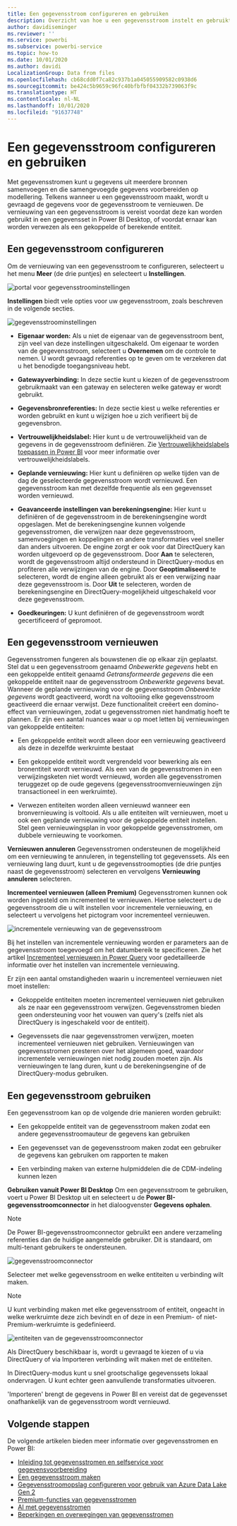 ```yaml
---
title: Een gegevensstroom configureren en gebruiken
description: Overzicht van hoe u een gegevensstroom instelt en gebruikt in Power BI
author: davidiseminger
ms.reviewer: ''
ms.service: powerbi
ms.subservice: powerbi-service
ms.topic: how-to
ms.date: 10/01/2020
ms.author: davidi
LocalizationGroup: Data from files
ms.openlocfilehash: cb68cdd0f7ca82c937b1a045055909582c0938d6
ms.sourcegitcommit: be424c5b9659c96fc40bfbfbf04332b739063f9c
ms.translationtype: HT
ms.contentlocale: nl-NL
ms.lasthandoff: 10/01/2020
ms.locfileid: "91637748"
---
```

# <a name="configure-and-consume-a-dataflow"></a>Een gegevensstroom configureren en gebruiken

Met gegevensstromen kunt u gegevens uit meerdere bronnen samenvoegen en die samengevoegde gegevens voorbereiden op modellering. Telkens wanneer u een gegevensstroom maakt, wordt u gevraagd de gegevens voor de gegevensstroom te vernieuwen. De vernieuwing van een gegevensstroom is vereist voordat deze kan worden gebruikt in een gegevensset in Power BI Desktop, of voordat ernaar kan worden verwezen als een gekoppelde of berekende entiteit.

## <a name="configuring-a-dataflow"></a>Een gegevensstroom configureren

Om de vernieuwing van een gegevensstroom te configureren, selecteert u het menu **Meer** (de drie puntjes) en selecteert u **Instellingen**.

![portal voor gegevensstroominstellingen](media/dataflows-configure-consume/dataflow-settings.png)

**Instellingen** biedt vele opties voor uw gegevensstroom, zoals beschreven in de volgende secties.

![gegevensstroominstellingen](media/dataflows-configure-consume/dataflow-settings-detailed.png)

* **Eigenaar worden:** Als u niet de eigenaar van de gegevensstroom bent, zijn veel van deze instellingen uitgeschakeld. Om eigenaar te worden van de gegevensstroom, selecteert u **Overnemen** om de controle te nemen. U wordt gevraagd referenties op te geven om te verzekeren dat u het benodigde toegangsniveau hebt.

* **Gatewayverbinding:** In deze sectie kunt u kiezen of de gegevensstroom gebruikmaakt van een gateway en selecteren welke gateway er wordt gebruikt. 

* **Gegevensbronreferenties:** In deze sectie kiest u welke referenties er worden gebruikt en kunt u wijzigen hoe u zich verifieert bij de gegevensbron.

* **Vertrouwelijkheidslabel:** Hier kunt u de vertrouwelijkheid van de gegevens in de gegevensstroom definiëren. Zie [Vertrouwelijkheidslabels toepassen in Power BI](../../admin/service-security-apply-data-sensitivity-labels.md) voor meer informatie over vertrouwelijkheidslabels.

* **Geplande vernieuwing:** Hier kunt u definiëren op welke tijden van de dag de geselecteerde gegevensstroom wordt vernieuwd. Een gegevensstroom kan met dezelfde frequentie als een gegevensset worden vernieuwd.

* **Geavanceerde instellingen van berekeningsengine:** Hier kunt u definiëren of de gegevensstroom in de berekeningsengine wordt opgeslagen. Met de berekeningsengine kunnen volgende gegevensstromen, die verwijzen naar deze gegevensstroom, samenvoegingen en koppelingen en andere transformaties veel sneller dan anders uitvoeren. De engine zorgt er ook voor dat DirectQuery kan worden uitgevoerd op de gegevensstroom. Door **Aan** te selecteren, wordt de gegevensstroom altijd ondersteund in DirectQuery-modus en profiteren alle verwijzingen van de engine. Door **Geoptimaliseerd** te selecteren, wordt de engine alleen gebruikt als er een verwijzing naar deze gegevensstroom is. Door **Uit** te selecteren, worden de berekeningsengine en DirectQuery-mogelijkheid uitgeschakeld voor deze gegevensstroom.

* **Goedkeuringen:** U kunt definiëren of de gegevensstroom wordt gecertificeerd of gepromoot. 

## <a name="refreshing-a-dataflow"></a>Een gegevensstroom vernieuwen​​
Gegevensstromen fungeren als bouwstenen die op elkaar zijn geplaatst. Stel dat u een gegevensstroom genaamd *Onbewerkte gegevens* hebt en een gekoppelde entiteit genaamd *Getransformeerde gegevens* die een gekoppelde entiteit naar de gegevensstroom *Onbewerkte gegevens* bevat. Wanneer de geplande vernieuwing voor de gegevensstroom *Onbewerkte gegevens* wordt geactiveerd, wordt na voltooiing elke gegevensstroom geactiveerd die ernaar verwijst. Deze functionaliteit creëert een domino-effect van vernieuwingen, zodat u gegevensstromen niet handmatig hoeft te plannen. Er zijn een aantal nuances waar u op moet letten bij vernieuwingen van gekoppelde entiteiten:

* Een gekoppelde entiteit wordt alleen door een vernieuwing geactiveerd als deze in dezelfde werkruimte bestaat

* Een gekoppelde entiteit wordt vergrendeld voor bewerking als een bronentiteit wordt vernieuwd. Als een van de gegevensstromen in een verwijzingsketen niet wordt vernieuwd, worden alle gegevensstromen teruggezet op de oude gegevens (gegevensstroomvernieuwingen zijn transactioneel in een werkruimte).

* Verwezen entiteiten worden alleen vernieuwd wanneer een bronvernieuwing is voltooid. Als u alle entiteiten wilt vernieuwen, moet u ook een geplande vernieuwing voor de gekoppelde entiteit instellen. Stel geen vernieuwingsplan in voor gekoppelde gegevensstromen, om dubbele vernieuwing te voorkomen.

**Vernieuwen annuleren** Gegevensstromen ondersteunen de mogelijkheid om een vernieuwing te annuleren, in tegenstelling tot gegevenssets. Als een vernieuwing lang duurt, kunt u de gegevensstroomopties (de drie puntjes naast de gegevensstroom) selecteren en vervolgens **Vernieuwing annuleren** selecteren.

**Incrementeel vernieuwen (alleen Premium)** Gegevensstromen kunnen ook worden ingesteld om incrementeel te vernieuwen. Hiertoe selecteert u de gegevensstroom die u wilt instellen voor incrementele vernieuwing, en selecteert u vervolgens het pictogram voor incrementeel vernieuwen.

![incrementele vernieuwing van de gegevensstroom](media/dataflows-configure-consume/dataflow-created-entity.png)

Bij het instellen van incrementele vernieuwing worden er parameters aan de gegevensstroom toegevoegd om het datumbereik te specificeren. Zie het artikel [Incrementeel vernieuwen in Power Query](https://docs.microsoft.com/power-query/dataflows/incremental-refresh) voor gedetailleerde informatie over het instellen van incrementele vernieuwing.

Er zijn een aantal omstandigheden waarin u incrementeel vernieuwen niet moet instellen:

* Gekoppelde entiteiten moeten incrementeel vernieuwen niet gebruiken als ze naar een gegevensstroom verwijzen. Gegevensstromen bieden geen ondersteuning voor het vouwen van query's (zelfs niet als DirectQuery is ingeschakeld voor de entiteit). 

* Gegevenssets die naar gegevensstromen verwijzen, moeten incrementeel vernieuwen niet gebruiken. Vernieuwingen van gegevensstromen presteren over het algemeen goed, waardoor incrementele vernieuwingen niet nodig zouden moeten zijn. Als vernieuwingen te lang duren, kunt u de berekeningsengine of de DirectQuery-modus gebruiken.

## <a name="consuming-a-dataflow"></a>Een gegevensstroom gebruiken

Een gegevensstroom kan op de volgende drie manieren worden gebruikt:

* Een gekoppelde entiteit van de gegevensstroom maken zodat een andere gegevensstroomauteur de gegevens kan gebruiken

* Een gegevensset van de gegevensstroom maken zodat een gebruiker de gegevens kan gebruiken om rapporten te maken

* Een verbinding maken van externe hulpmiddelen die de CDM-indeling kunnen lezen

**Gebruiken vanuit Power BI Desktop** Om een gegevensstroom te gebruiken, voert u Power BI Desktop uit en selecteert u de **Power BI-gegevensstroomconnector** in het dialoogvenster **Gegevens ophalen**.

> [!NOTE]
> De Power BI-gegevensstroomconnector gebruikt een andere verzameling referenties dan de huidige aangemelde gebruiker. Dit is standaard, om multi-tenant gebruikers te ondersteunen.

![gegevensstroomconnector](media/dataflows-configure-consume/dataflow-connector.png)

Selecteer met welke gegevensstroom en welke entiteiten u verbinding wilt maken. 

> [!NOTE]
> U kunt verbinding maken met elke gegevensstroom of entiteit, ongeacht in welke werkruimte deze zich bevindt en of deze in een Premium- of niet-Premium-werkruimte is gedefinieerd.

![entiteiten van de gegevensstroomconnector](media/dataflows-configure-consume/dataflow-entities-picker.png)

Als DirectQuery beschikbaar is, wordt u gevraagd te kiezen of u via DirectQuery of via Importeren verbinding wilt maken met de entiteiten. 

In DirectQuery-modus kunt u snel grootschalige gegevenssets lokaal ondervragen. U kunt echter geen aanvullende transformaties uitvoeren. 

'Importeren' brengt de gegevens in Power BI en vereist dat de gegevensset onafhankelijk van de gegevensstroom wordt vernieuwd.

## <a name="next-steps"></a>Volgende stappen
De volgende artikelen bieden meer informatie over gegevensstromen en Power BI:

* [Inleiding tot gegevensstromen en selfservice voor gegevensvoorbereiding](dataflows-introduction-self-service.md)
* [Een gegevensstroom maken](dataflows-create.md)
* [Gegevensstroomopslag configureren voor gebruik van Azure Data Lake Gen 2](dataflows-azure-data-lake-storage-integration.md)
* [Premium-functies van gegevensstromen](dataflows-premium-features.md)
* [AI met gegevensstromen](dataflows-machine-learning-integration.md)
* [Beperkingen en overwegingen van gegevensstromen](dataflows-features-limitations.md)